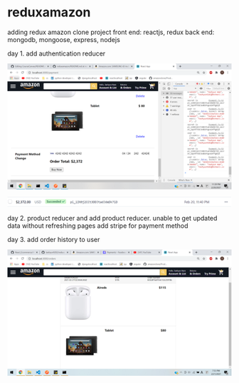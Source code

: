 # reduxamazon

adding redux amazon clone project
front end: reactjs, redux
back end: mongodb, mongoose, express, nodejs


day 1. add authentication reducer


![Alt text](payment.PNG?raw=true "Title")

![Alt text](paymentresult.PNG?raw=true "Title")

day 2. product reducer and add product reducer.
      unable to get updated data without refreshing pages
      add stripe for payment method
      


day 3. add order history to user

![Alt text](orderhistory.PNG?raw=true "Title")


